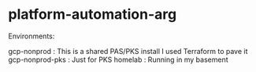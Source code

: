 # platform-automation-arg

Environments:

gcp-nonprod : This is a shared PAS/PKS install I used Terraform to pave it
gcp-nonprod-pks : Just for PKS
homelab : Running in my basement
